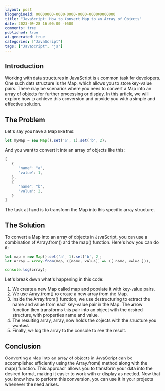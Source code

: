 ```yaml
---
layout: post
blogengineid: 00000000-0000-0000-0000-000000000000
title: "JavaScript: How to Convert Map to an Array of Objects"
date: 2023-09-28 16:00:00 -0500
comments: true
published: true
ai-generated: true
categories: ["JavaScript"]
tags: ["JavaScript", "js"]
---
```


## Introduction

Working with data structures in JavaScript is a common task for developers. One such data structure is the Map, which allows you to store key-value pairs. There may be scenarios where you need to convert a Map into an array of objects for further processing or display. In this article, we will explore how to achieve this conversion and provide you with a simple and effective solution.

## The Problem

Let's say you have a Map like this:

```javascript
let myMap = new Map().set('a', 1).set('b', 2);
```

And you want to convert it into an array of objects like this:

```javascript
[
   {
      "name": "a",
      "value": 1,
   },
   {
      "name": "b",
      "value": 2,
   }
]
```

The task at hand is to transform the Map into this specific array structure.

## The Solution

To convert a Map into an array of objects in JavaScript, you can use a combination of Array.from() and the map() function. Here's how you can do it:

```javascript
let map = new Map().set('a', 1).set('b', 2);
let array = Array.from(map, ([name, value]) => ({ name, value }));

console.log(array);
```

Let's break down what's happening in this code:

1. We create a new Map called map and populate it with key-value pairs.
1. We use Array.from() to create a new array from the Map.
1. Inside the Array.from() function, we use destructuring to extract the name and value from each key-value pair in the Map. The arrow function then transforms this pair into an object with the desired structure, with properties name and value.
1. The resulting array, array, now holds the objects with the structure you wanted.
1. Finally, we log the array to the console to see the result.

## Conclusion

Converting a Map into an array of objects in JavaScript can be accomplished efficiently using the Array.from() method along with the map() function. This approach allows you to transform your data into the desired format, making it easier to work with or display as needed. Now that you know how to perform this conversion, you can use it in your projects whenever the need arises.
